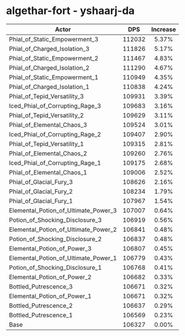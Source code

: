 # algethar-fort - yshaarj-da
| Actor | DPS | Increase |
|---|:---:|:---:|
|Phial_of_Static_Empowerment_3|112032|5.37%|
|Phial_of_Charged_Isolation_3|111826|5.17%|
|Phial_of_Static_Empowerment_2|111467|4.83%|
|Phial_of_Charged_Isolation_2|111290|4.67%|
|Phial_of_Static_Empowerment_1|110949|4.35%|
|Phial_of_Charged_Isolation_1|110838|4.24%|
|Phial_of_Tepid_Versatility_3|109931|3.39%|
|Iced_Phial_of_Corrupting_Rage_3|109683|3.16%|
|Phial_of_Tepid_Versatility_2|109629|3.11%|
|Phial_of_Elemental_Chaos_3|109524|3.01%|
|Iced_Phial_of_Corrupting_Rage_2|109407|2.90%|
|Phial_of_Tepid_Versatility_1|109315|2.81%|
|Phial_of_Elemental_Chaos_2|109260|2.76%|
|Iced_Phial_of_Corrupting_Rage_1|109175|2.68%|
|Phial_of_Elemental_Chaos_1|109006|2.52%|
|Phial_of_Glacial_Fury_3|108626|2.16%|
|Phial_of_Glacial_Fury_2|108234|1.79%|
|Phial_of_Glacial_Fury_1|107967|1.54%|
|Elemental_Potion_of_Ultimate_Power_3|107007|0.64%|
|Potion_of_Shocking_Disclosure_3|106919|0.56%|
|Elemental_Potion_of_Ultimate_Power_2|106841|0.48%|
|Potion_of_Shocking_Disclosure_2|106837|0.48%|
|Elemental_Potion_of_Power_3|106807|0.45%|
|Elemental_Potion_of_Ultimate_Power_1|106779|0.43%|
|Potion_of_Shocking_Disclosure_1|106768|0.41%|
|Elemental_Potion_of_Power_2|106682|0.33%|
|Bottled_Putrescence_3|106671|0.32%|
|Elemental_Potion_of_Power_1|106671|0.32%|
|Bottled_Putrescence_2|106637|0.29%|
|Bottled_Putrescence_1|106569|0.23%|
|Base|106327|0.00%|

